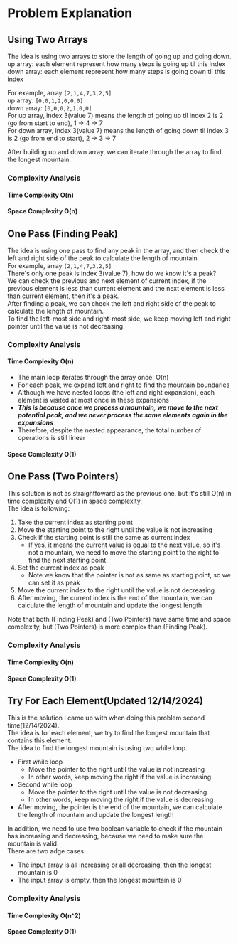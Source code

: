 # Problem Explanation

## Using Two Arrays
The idea is using two arrays to store the length of going up and going down.<br>
up array: each element represent how many steps is going up til this index<br>
down array: each element represent how many steps is going down til this index<br>

For example, array `[2,1,4,7,3,2,5]`<br>
up array:          `[0,0,1,2,0,0,0]`<br>
down array:        `[0,0,0,2,1,0,0]`<br>
For up array, index 3(value 7) means the length of going up til index 2 is 2 (go from start to end), 1 -> 4 -> 7<br>
For down array, index 3(value 7) means the length of going down til index 3 is 2 (go from end to start), 2 -> 3 -> 7<br>

After building up and down array, we can iterate through the array to find the longest mountain.

### Complexity Analysis
#### Time Complexity O(n)
#### Space Complexity O(n)

## One Pass (Finding Peak)
The idea is using one pass to find any peak in the array, and then check the left and right side of the peak to calculate the length of mountain.<br>
For example, array `[2,1,4,7,3,2,5]`<br>
There's only one peak is index 3(value 7), how do we know it's a peak?<br>
We can check the previous and next element of current index, if the previous element is less than current element and the next element is less than current element, then it's a peak.<br>
After finding a peak, we can check the left and right side of the peak to calculate the length of mountain.<br>
To find the left-most side and right-most side, we keep moving left and right pointer until the value is not decreasing.<br>

### Complexity Analysis
#### Time Complexity O(n)
- The main loop iterates through the array once: O(n)
- For each peak, we expand left and right to find the mountain boundaries
- Although we have nested loops (the left and right expansion), each element is visited at most once in these expansions
- ***This is because once we process a mountain, we move to the next potential peak, and we never process the same elements again in the expansions***
- Therefore, despite the nested appearance, the total number of operations is still linear

#### Space Complexity O(1)

## One Pass (Two Pointers)
This solution is not as straightfoward as the previous one, but it's still O(n) in time complexity and O(1) in space complexity.<br>
The idea is following:<br>
1. Take the current index as starting point
2. Move the starting point to the right until the value is not increasing
3. Check if the starting point is still the same as current index
   - If yes, it means the current value is equal to the next value, so it's not a mountain, we need to move the starting point to the right to find the next starting point
4. Set the current index as peak
   - Note we know that the pointer is not as same as starting point, so we can set it as peak
5. Move the current index to the right until the value is not decreasing
6. After moving, the current index is the end of the mountain, we can calculate the length of mountain and update the longest length

Note that both (Finding Peak) and (Two Pointers) have same time and space complexity, but (Two Pointers) is more complex than (Finding Peak).

### Complexity Analysis
#### Time Complexity O(n)
#### Space Complexity O(1)

## Try For Each Element(Updated 12/14/2024)
This is the solution I came up with when doing this problem second time(12/14/2024).<br>
The idea is for each element, we try to find the longest mountain that contains this element.<br>
The idea to find the longest mountain is using two while loop.<br>
- First while loop
  - Move the pointer to the right until the value is not increasing
  - In other words, keep moving the right if the value is increasing
- Second while loop
  - Move the pointer to the right until the value is not decreasing
  - In other words, keep moving the right if the value is decreasing
- After moving, the pointer is the end of the mountain, we can calculate the length of mountain and update the longest length

In addition, we need to use two boolean variable to check if the mountain has increasing and decreasing, because we need to make sure the mountain is valid.<br>
There are two adge cases:<br>
- The input array is all increasing or all decreasing, then the longest mountain is 0<br>
- The input array is empty, then the longest mountain is 0<br>

### Complexity Analysis
#### Time Complexity O(n^2)
#### Space Complexity O(1)
